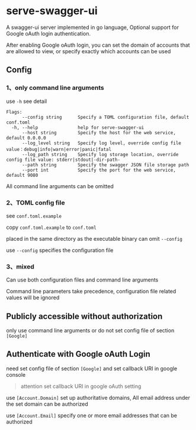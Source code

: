 # serve-swagger-ui

A swagger-ui server implemented in go language,
Optional support for Google oAuth login authentication.

After enabling Google oAuth login,
you can set the domain of accounts that are allowed to view,
or specify exactly which accounts can be used

## Config

### 1、only command line arguments

use `-h` see detail

````
Flags:
      --config string      Specify a TOML configuration file, default conf.toml
  -h, --help               help for serve-swagger-ui
      --host string        Specify the host for the web service, default 0.0.0.0
      --log_level string   Specify log level, override config file value：debug|info|warn|error|panic|fatal
      --log_path string    Specify log storage location, override config file value: stderr|stdout|-dir-path-
      --path string        Specify the swagger JSON file storage path
      --port int           Specify the port for the web service, default 9080
````

All command line arguments can be omitted

### 2、TOML config file

see `conf.toml.example`

copy `conf.toml.example` to `conf.toml` 

placed in the same directory as the executable binary can omit `--config`

use `--config` specifies the configuration file

### 3、mixed

Can use both configuration files and command line arguments

Command line parameters take precedence, configuration file related values will be ignored

## Publicly accessible without authorization

only use command line arguments or do not set config file of section `[Google]`

## Authenticate with Google oAuth Login

need set config file of section `[Google]` and set callback URI in google console

> attention set callback URI in google oAuth setting

use `[Account.Domain]` set up authoritative domains,
All email address under the set domain can be authorized

use `[Account.Email]` specify one or more email addresses that can be authorized
